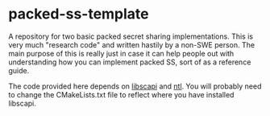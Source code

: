 # packed-ss-template
A repository for two basic packed secret sharing implementations. This is very much "research code" and written hastily by a non-SWE person. The main purpose of this is really just in case it can help people out with understanding how you can implement packed SS, sort of as a reference guide.

The code provided here depends on [libscapi](https://github.com/cryptobiu/libscapi) and [ntl](https://libntl.org/). You will probably need to change the CMakeLists.txt file to reflect where you have installed libscapi.  
